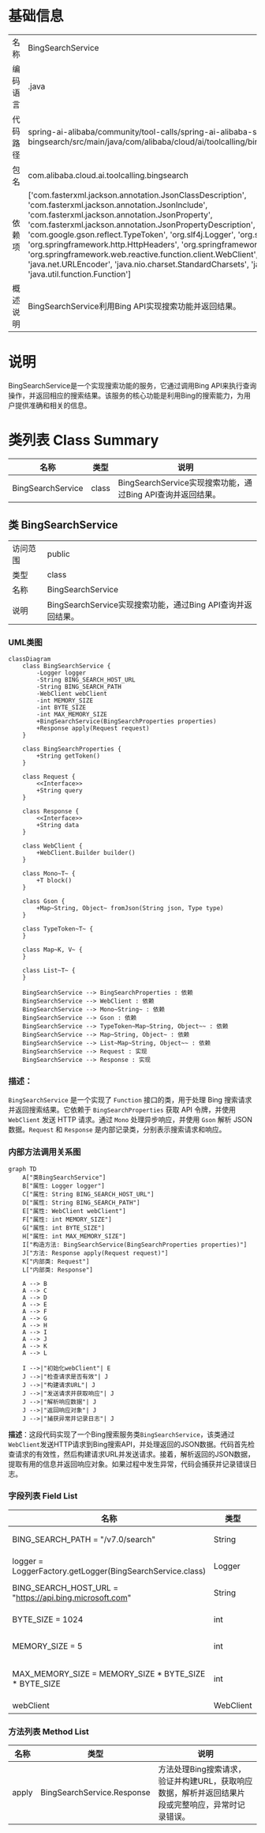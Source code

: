 # 基础信息

|      |      |
|------|------|
| 名称 | BingSearchService |
| 编码语言 | .java |
| 代码路径 | spring-ai-alibaba/community/tool-calls/spring-ai-alibaba-starter-tool-calling-bingsearch/src/main/java/com/alibaba/cloud/ai/toolcalling/bingsearch/BingSearchService.java |
| 包名 | com.alibaba.cloud.ai.toolcalling.bingsearch |
| 依赖项 | ['com.fasterxml.jackson.annotation.JsonClassDescription', 'com.fasterxml.jackson.annotation.JsonInclude', 'com.fasterxml.jackson.annotation.JsonProperty', 'com.fasterxml.jackson.annotation.JsonPropertyDescription', 'com.google.gson.Gson', 'com.google.gson.reflect.TypeToken', 'org.slf4j.Logger', 'org.slf4j.LoggerFactory', 'org.springframework.http.HttpHeaders', 'org.springframework.util.StringUtils', 'org.springframework.web.reactive.function.client.WebClient', 'reactor.core.publisher.Mono', 'java.net.URLEncoder', 'java.nio.charset.StandardCharsets', 'java.util.List', 'java.util.Map', 'java.util.function.Function'] |
| 概述说明 | BingSearchService利用Bing API实现搜索功能并返回结果。 |

# 说明

BingSearchService是一个实现搜索功能的服务，它通过调用Bing API来执行查询操作，并返回相应的搜索结果。该服务的核心功能是利用Bing的搜索能力，为用户提供准确和相关的信息。

# 类列表 Class Summary

| 名称   | 类型  | 说明 |
|-------|------|-------------|
| BingSearchService | class | BingSearchService实现搜索功能，通过Bing API查询并返回结果。 |



## 类 BingSearchService

|      |      |
|------|------|
| 访问范围 | public |
| 类型 | class |
| 名称 | BingSearchService |
| 说明 | BingSearchService实现搜索功能，通过Bing API查询并返回结果。 |


### UML类图

```mermaid
classDiagram
    class BingSearchService {
        -Logger logger
        -String BING_SEARCH_HOST_URL
        -String BING_SEARCH_PATH
        -WebClient webClient
        -int MEMORY_SIZE
        -int BYTE_SIZE
        -int MAX_MEMORY_SIZE
        +BingSearchService(BingSearchProperties properties)
        +Response apply(Request request)
    }

    class BingSearchProperties {
        +String getToken()
    }

    class Request {
        <<Interface>>
        +String query
    }

    class Response {
        <<Interface>>
        +String data
    }

    class WebClient {
        +WebClient.Builder builder()
    }

    class Mono~T~ {
        +T block()
    }

    class Gson {
        +Map~String, Object~ fromJson(String json, Type type)
    }

    class TypeToken~T~ {
    }

    class Map~K, V~ {
    }

    class List~T~ {
    }

    BingSearchService --> BingSearchProperties : 依赖
    BingSearchService --> WebClient : 依赖
    BingSearchService --> Mono~String~ : 依赖
    BingSearchService --> Gson : 依赖
    BingSearchService --> TypeToken~Map~String, Object~~ : 依赖
    BingSearchService --> Map~String, Object~ : 依赖
    BingSearchService --> List~Map~String, Object~~ : 依赖
    BingSearchService --> Request : 实现
    BingSearchService --> Response : 实现
```

### 描述：
`BingSearchService` 是一个实现了 `Function` 接口的类，用于处理 Bing 搜索请求并返回搜索结果。它依赖于 `BingSearchProperties` 获取 API 令牌，并使用 `WebClient` 发送 HTTP 请求。通过 `Mono` 处理异步响应，并使用 `Gson` 解析 JSON 数据。`Request` 和 `Response` 是内部记录类，分别表示搜索请求和响应。


### 内部方法调用关系图

```mermaid
graph TD
    A["类BingSearchService"]
    B["属性: Logger logger"]
    C["属性: String BING_SEARCH_HOST_URL"]
    D["属性: String BING_SEARCH_PATH"]
    E["属性: WebClient webClient"]
    F["属性: int MEMORY_SIZE"]
    G["属性: int BYTE_SIZE"]
    H["属性: int MAX_MEMORY_SIZE"]
    I["构造方法: BingSearchService(BingSearchProperties properties)"]
    J["方法: Response apply(Request request)"]
    K["内部类: Request"]
    L["内部类: Response"]

    A --> B
    A --> C
    A --> D
    A --> E
    A --> F
    A --> G
    A --> H
    A --> I
    A --> J
    A --> K
    A --> L

    I -->|"初始化webClient"| E
    J -->|"检查请求是否有效"| J
    J -->|"构建请求URL"| J
    J -->|"发送请求并获取响应"| J
    J -->|"解析响应数据"| J
    J -->|"返回响应对象"| J
    J -->|"捕获异常并记录日志"| J
```

**描述**：这段代码实现了一个Bing搜索服务类`BingSearchService`，该类通过`WebClient`发送HTTP请求到Bing搜索API，并处理返回的JSON数据。代码首先检查请求的有效性，然后构建请求URL并发送请求。接着，解析返回的JSON数据，提取有用的信息并返回响应对象。如果过程中发生异常，代码会捕获并记录错误日志。

### 字段列表 Field List

| 名称  | 类型  | 说明 |
|-------|-------|------|
| BING_SEARCH_PATH = "/v7.0/search" | String | Bing搜索API路径为/v7.0/search。 |
| logger = LoggerFactory.getLogger(BingSearchService.class) | Logger | BingSearchService类中定义了一个静态日志记录器。 |
| BING_SEARCH_HOST_URL = "https://api.bing.microsoft.com" | String | Bing搜索API的主机URL设置为https://api.bing.microsoft.com。 |
| BYTE_SIZE = 1024 | int | 定义常量BYTE_SIZE，值为1024。 |
| MEMORY_SIZE = 5 | int | 定义常量MEMORY_SIZE，值为5。 |
| MAX_MEMORY_SIZE = MEMORY_SIZE * BYTE_SIZE * BYTE_SIZE | int | 定义常量MAX_MEMORY_SIZE，值为MEMORY_SIZE乘以BYTE_SIZE的平方。 |
| webClient | WebClient | 私有不可变的WebClient实例。 |

### 方法列表 Method List

| 名称  | 类型  | 说明 |
|-------|-------|------|
| apply | BingSearchService.Response | 方法处理Bing搜索请求，验证并构建URL，获取响应数据，解析并返回结果片段或完整响应，异常时记录错误。 |




